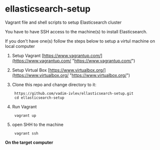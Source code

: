 # ellasticsearch-setup
Vagrant file and shell scripts to setup Elasticsearch cluster

You have to have SSH access to the machine(s) to install Elasticsearch.


If you don't have one(s) follow the steps below to setup a virtul machine on local computer

1. Setup Vagrant 
[https://www.vagrantup.com/](https://www.vagrantup.com/ "https://www.vagrantup.com/")

2. Setup Virtual Box 
[https://www.virtualbox.org/](https://www.virtualbox.org/ "https://www.virtualbox.org/")

3. Clone this repo and change directory to it: 

        https://github.com/vadim-ivlev/ellasticsearch-setup.git
		cd ellasticsearch-setup

4. Run Vagrant

		vagrant up

5. open SHH to the machine

		vagrant ssh

**On the target computer**
		
		 



